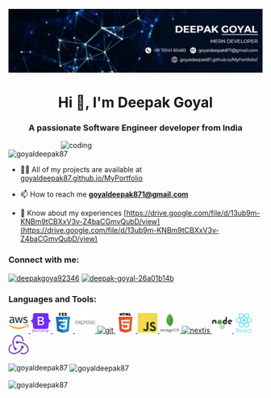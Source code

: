 
![logo](https://github.com/goyaldeepak87/goyaldeepak87/blob/main/GithubBanner.jpg)
<h1 align="center">Hi 👋, I'm Deepak Goyal</h1>
<h3 align="center">A passionate Software Engineer developer from India</h3>
<img align="right" alt="coding", width="400" src="https://camo.githubusercontent.com/46f764962d012a38e344425d8ac7b2cfb94d7cf21f4fd3a396f70d7bd2ca8f00/68747470733a2f2f6d69726f2e6d656469756d2e636f6d2f6d61782f313336302f312a6e57515f55354e4b45664e6547435466685f322d4d772e676966">

<p align="left"> <img src="https://komarev.com/ghpvc/?username=goyaldeepak87&label=Profile%20views&color=0e75b6&style=flat" alt="goyaldeepak87" /> </p>

- 👨‍💻 All of my projects are available at [goyaldeepak87.github.io/MyPortfolio](goyaldeepak87.github.io/MyPortfolio)

- 📫 How to reach me **goyaldeepak871@gmail.com**

- 📄 Know about my experiences [https://drive.google.com/file/d/13ub9m-KNBm9tCBXxV3v-Z4baCGmvQubD/view](https://drive.google.com/file/d/13ub9m-KNBm9tCBXxV3v-Z4baCGmvQubD/view)

<h3 align="left">Connect with me:</h3>
<p align="left">
<a href="https://twitter.com/deepakgoya92346" target="blank"><img align="center" src="https://raw.githubusercontent.com/rahuldkjain/github-profile-readme-generator/master/src/images/icons/Social/twitter.svg" alt="deepakgoya92346" height="30" width="40" /></a>
<a href="https://linkedin.com/in/deepak-goyal-26a01b14b" target="blank"><img align="center" src="https://raw.githubusercontent.com/rahuldkjain/github-profile-readme-generator/master/src/images/icons/Social/linked-in-alt.svg" alt="deepak-goyal-26a01b14b" height="30" width="40" /></a>
</p>

<h3 align="left">Languages and Tools:</h3>
<p align="left"> <a href="https://aws.amazon.com" target="_blank" rel="noreferrer"> <img src="https://raw.githubusercontent.com/devicons/devicon/master/icons/amazonwebservices/amazonwebservices-original-wordmark.svg" alt="aws" width="40" height="40"/> </a> <a href="https://getbootstrap.com" target="_blank" rel="noreferrer"> <img src="https://raw.githubusercontent.com/devicons/devicon/master/icons/bootstrap/bootstrap-plain-wordmark.svg" alt="bootstrap" width="40" height="40"/> </a> <a href="https://www.w3schools.com/css/" target="_blank" rel="noreferrer"> <img src="https://raw.githubusercontent.com/devicons/devicon/master/icons/css3/css3-original-wordmark.svg" alt="css3" width="40" height="40"/> </a> <a href="https://expressjs.com" target="_blank" rel="noreferrer"> <img src="https://raw.githubusercontent.com/devicons/devicon/master/icons/express/express-original-wordmark.svg" alt="express" width="40" height="40"/> </a> <a href="https://git-scm.com/" target="_blank" rel="noreferrer"> <img src="https://www.vectorlogo.zone/logos/git-scm/git-scm-icon.svg" alt="git" width="40" height="40"/> </a> <a href="https://www.w3.org/html/" target="_blank" rel="noreferrer"> <img src="https://raw.githubusercontent.com/devicons/devicon/master/icons/html5/html5-original-wordmark.svg" alt="html5" width="40" height="40"/> </a> <a href="https://developer.mozilla.org/en-US/docs/Web/JavaScript" target="_blank" rel="noreferrer"> <img src="https://raw.githubusercontent.com/devicons/devicon/master/icons/javascript/javascript-original.svg" alt="javascript" width="40" height="40"/> </a> <a href="https://www.mongodb.com/" target="_blank" rel="noreferrer"> <img src="https://raw.githubusercontent.com/devicons/devicon/master/icons/mongodb/mongodb-original-wordmark.svg" alt="mongodb" width="40" height="40"/> </a> <a href="https://nextjs.org/" target="_blank" rel="noreferrer"> <img src="https://cdn.worldvectorlogo.com/logos/nextjs-2.svg" alt="nextjs" width="40" height="40"/> </a> <a href="https://nodejs.org" target="_blank" rel="noreferrer"> <img src="https://raw.githubusercontent.com/devicons/devicon/master/icons/nodejs/nodejs-original-wordmark.svg" alt="nodejs" width="40" height="40"/> </a> <a href="https://reactjs.org/" target="_blank" rel="noreferrer"> <img src="https://raw.githubusercontent.com/devicons/devicon/master/icons/react/react-original-wordmark.svg" alt="react" width="40" height="40"/> </a> <a href="https://redux.js.org" target="_blank" rel="noreferrer"> <img src="https://raw.githubusercontent.com/devicons/devicon/master/icons/redux/redux-original.svg" alt="redux" width="40" height="40"/> </a> </p>

<p><img align="left" src="https://github-readme-stats.vercel.app/api/top-langs?username=goyaldeepak87&show_icons=true&locale=en&layout=compact" alt="goyaldeepak87" /></p>

<p>&nbsp;<img align="center" src="https://github-readme-stats.vercel.app/api?username=goyaldeepak87&show_icons=true&locale=en" alt="goyaldeepak87" /></p>

<p><img align="center" src="https://github-readme-streak-stats.herokuapp.com/?user=goyaldeepak87&" alt="goyaldeepak87" /></p>
